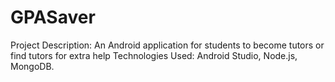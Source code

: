 # GPASaver
Project Description: An Android application for students to become tutors or find tutors for extra help
Technologies Used: Android Studio, Node.js, MongoDB.
